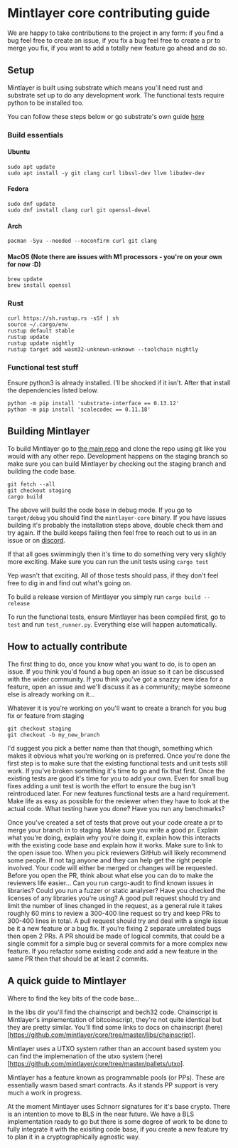 # Mintlayer core contributing guide

We are happy to take contributions to the project in any form: if you find a bug feel free to create an issue, if you fix a bug feel free to create a pr to merge you fix, if you want to add a totally new feature go ahead and do so.


## Setup

Mintlayer is built using substrate which means you'll need rust and substrate set up to do any development work. The functional tests require python to be installed too.

You can follow these steps below or go substrate's own guide [here](https://docs.substrate.io/v3/getting-started/overview/)
### Build essentials

#### Ubuntu
    sudo apt update
    sudo apt install -y git clang curl libssl-dev llvm libudev-dev

#### Fedora
    sudo dnf update
    sudo dnf install clang curl git openssl-devel

#### Arch
    pacman -Syu --needed --noconfirm curl git clang
    
#### MacOS (Note there are issues with M1 processors - you're on your own for now :D)
    brew update
    brew install openssl
    

### Rust
    curl https://sh.rustup.rs -sSf | sh
    source ~/.cargo/env
    rustup default stable
    rustup update
    rustup update nightly
    rustup target add wasm32-unknown-unknown --toolchain nightly

### Functional test stuff
Ensure python3 is already installed. I'll be shocked if it isn't. After that install the dependencies listed below.

    python -m pip install 'substrate-interface == 0.13.12'
    python -m pip install 'scalecodec == 0.11.18'
    
## Building Mintlayer

To build Mintlayer go to [the main repo](https://github.com/mintlayer/core) and clone the repo using git like you would with any other repo.
Development happens on the staging branch so make sure you can build Mintlayer by checking out the staging branch and building the code base.

    git fetch --all
    git checkout staging
    cargo build
    
The above will build the code base in debug mode. If you go to `target/debug` you should find the `mintlayer-core` binary. If you have issues building it's probably 
the installation steps above, double check them and try again. If the build keeps failing then feel free to reach out to us in an issue or on [discord](https://discord.gg/XMrhvngQ8T).

If that all goes swimmingly then it's time to do something very very slightly more exciting. Make sure you can run the unit tests using `cargo test`
   
Yep wasn't that exciting. All of those tests should pass, if they don't feel free to dig in and find out what's going on.

To build a release version of Mintlayer you simply run `cargo build --release`
    
To run the functional tests, ensure Mintlayer has been compiled first, go to `test` and run `test_runner.py`. Everything else will happen automatically.

## How to actually contribute

The first thing to do, once you know what you want to do, is to open an issue. If you think you'd found a bug open an issue so it can be discussed with the wider
community. If you think you've got a snazzy new idea for a feature, open an issue and we'll discuss it as a community; maybe someone else is already working on it...

Whatever it is you're working on you'll want to create a branch for you bug fix or feature from staging
 
 
    git checkout staging
    git checkout -b my_new_branch
   
   
I'd suggest you pick a better name than that though, something which makes it obvious what you're working on is preferred. Once you're done the first step is to make
sure that the existing functional tests and unit tests still work. If you've broken something it's time to go and fix that first. Once the existing tests are good
it's time for you to add your own. Even for small bug fixes adding a unit test is worth the effort to ensure the bug isn't reintroduced later. For new features functional tests
are a hard requirement. Make life as easy as possible for the reviewer when they have to look at the actual code. What testing have you done? Have you run any benchmarks?

Once you've created a set of tests that prove out your code create a pr to merge your branch in to staging. Make sure you write a good pr. Explain what you're doing, 
explain why you're doing it, explain how this interacts with the existing code base and explain how it works. Make sure to link to the open issue too. When you pick
reviewers GitHub will likely recommend some people. If not tag anyone and they can help get the right people involved. Your code will either be merged or changes will be requested.
Before you open the PR, think about what else you can do to make the reviewers life easier… Can you run cargo-audit to find known issues in libraries? Could you run a fuzzer or static analyser? Have you checked the licenses of any libraries you’re using?
A good pull request should try and limit the number of lines changed in the request, as a general rule it takes roughly 60 mins to review a 300-400 line request so try and keep PRs to 300-400 lines in total.
A pull request should try and deal with a single issue be it a new feature or a bug fix. If you’re fixing 2 separate unrelated bugs then open 2 PRs. A PR should be made of logical commits, that could be a single commit for a simple bug or several commits for a more complex new feature. If you refactor some existing code and add a new feature in the same PR then that should be at least 2 commits.


## A quick guide to Mintlayer

Where to find the key bits of the code base...

In the libs dir you'll find the chainscript and bech32 code. Chainscript is Mintlayer's implementation of bitcoinscript, they're not quite identical but they are
pretty similar. You'll find some links to docs on chainscript (here)[https://github.com/mintlayer/core/tree/master/libs/chainscript].

Mintlayer uses a UTXO system rather than an account based system you can find the implemenation of the utxo system (here)[https://github.com/mintlayer/core/tree/master/pallets/utxo]. 

Mintlayer has a feature known as programmable pools (or PPs). These are essentially wasm based smart contracts. As it stands PP support is very much a work in progress.

At the moment Mintlayer uses Schnorr signatures for it's base crypto. There is an intention to move to BLS in the near future. We have a BLS implementation ready to go but there is some degree of work to be done to fully integrate it with the exisiting code base, if you create a new feature try to plan it in a cryptographically agnostic way.
    










